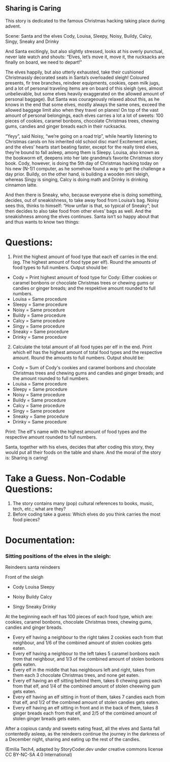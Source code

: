 ## Sharing is Caring
This story is dedicated to the famous Christmas hacking taking place during advent.

Scene: Santa and the elves Cody, Louisa, Sleepy, Noisy, Buildy, Calcy, Singy, Sneaky and Drinky

And Santa excitingly, but also slightly stressed, looks at his overly punctual, never late watch and shouts: 
“Elves, let’s move it, move it, the rucksacks are finally on board, we need to depart!”

The elves happily, but also utterly exhausted, take their cushioned Christmassly decorated seats in Santa’s overloaded sleigh! 
Coloured presents, fir tree branches, reindeer equipments, cookies, open milk jugs, and a lot of personal traveling items are on board of this sleigh 
(yes, almost unbelievable, but some elves heavily exaggerated on the allowed amount of personal baggage). 
But Santa was courageously relaxed about this, as he knows in the end that some elves, mostly always the same ones, 
exceed the allowed baggage limit also when they travel on planes! On top of the vast amount of personal belongings, each elves carries a lot a lot of sweets: 100 pieces of cookies, caramel bonbons, chocolate Christmas trees, chewing gums, candies and ginger breads each in their rucksacks. 

“Yeyy”, said Noisy, “we’re going on a road trip”, while heartily listening to Christmas carols on his inherited old school disc man! 
Excitement arises, and the elves’ hearts start beating faster, except for the really tired elves, they’re bound to fall asleep, 
among them is Sleepy. Louisa, also known as the bookworm elf, deepens into her late grandma’s favorite Christmas story book. Cody, however, 
is doing the 5th day of Christmas hacking today on his new (N-1)1 computer, as he somehow found a way to get the challenge a day prior. 
Buildy, on the other hand, is building a wooden mini sleigh, whereas Singy is singing, Calcy is doing math and Drinky is drinking cinnamon latte.

And then there is Sneaky, who, because everyone else is doing something, decides, out of sneakishness, to take away food from Louisa’s bag. 
Noisy sees this, thinks to himself: “How unfair is that, so typical of Sneaky”; but then decides to also take food from other elves’ bags as well. 
And the sneakishness among the elves continues. Santa isn’t so happy about that and thus wants to know two things: 

# Questions: 
1) Print the highest amount of food type that each elf carries in the end. (eg. The highest amount of food type per elf). 
Round the amounts of food types to full numbers.
Output should be: 
- Cody = Print highest amount of food type for Cody: Either cookies or caramel bonbons or chocolate Christmas trees or chewing gums or candies or ginger breads; and the respektive amount rounded to full numbers.
- Louisa = Same procedure
- Sleepy = Same procedure
- Noisy = Same procedure
- Buildy = Same procedure
- Calcy = Same procedure
- Singy = Same procedure
- Sneaky = Same procedure
- Drinky = Same procedure

2) Calculate the total amount of all food types per elf in the end. Print which elf has the highest amount of total food types and the respective amount. Round the amounts to full numbers.
Output should be: 
- Cody = Sum of Cody's cookies and caramel bonbons and chocolate Christmas trees and chewing gums and candies and ginger breads; and the amount rounded to full numbers.
- Louisa = Same procedure
- Sleepy = Same procedure
- Noisy = Same procedure
- Buildy = Same procedure
- Calcy = Same procedure
- Singy = Same procedure
- Sneaky = Same procedure
- Drinky = Same procedure
 
Print: The elf's name with the highest amount of food types and the respective amount rounded to full numbers.

Santa, together with his elves, decides that after coding this story, they would put all their foods on the table and share. And the moral of the story is: Sharing is caring!

# Take a Guess. Non-Codable Questions:
1) The story contains many (pop) cultural references to books, music, tech, etc.; what are they?
2) Before coding take a guess: Which elves do you think carries the most food pieces?

# Documentation:
### Sitting positions of the elves in the sleigh:

Reindeers santa reindeers

Front of the sleigh

- Cody       Louisa       Sleepy

- Noisy       Buildy      Calcy

- Singy       Sneaky      Drinky


At the beginning each elf has 100 pieces of each food type, which are: cookies, caramel bonbons, chocolate Christmas trees, chewing gums, candies and ginger breads.

- Every elf having a neighbour to the right takes 2 cookies each from that neighbour, and 1/6 of the combined amount of stolen cookies gets eaten. 
- Every elf having a neighbour to the left takes 5 caramel bonbons each from that neighbour, and 1/3 of the combined amount of stolen bonbons gets eaten. 
- Every elf in the middle that has neighbours left and right, takes from them each 3 chocolate Christmas trees, and none get eaten.
- Every elf having an elf sitting behind them, takes 6 chewing gums each from that elf, and 1/4 of the combined amount of stolen cheewing gum gets eaten. 
- Every elf having an elf sitting in front of them, takes 7 candies each from that elf, and 1/2 of the combined amount of stolen candies gets eaten. 
- Every elf having an elf sitting in front and in the back of them, takes 8 ginger breads each from that elf, and 2/5 of the combined amount of stolen ginger breads gets eaten.

After a copious candy and sweets eating feast, all the elves and Santa fall contentedly asleep, as the reindeers continue the journey in the darkness of a December night, sharing and eating up the rest of the candies. 

(Emilia Tech4, adapted by StoryCoder.dev under creative commons license CC BY-NC-SA 4.0 International)
